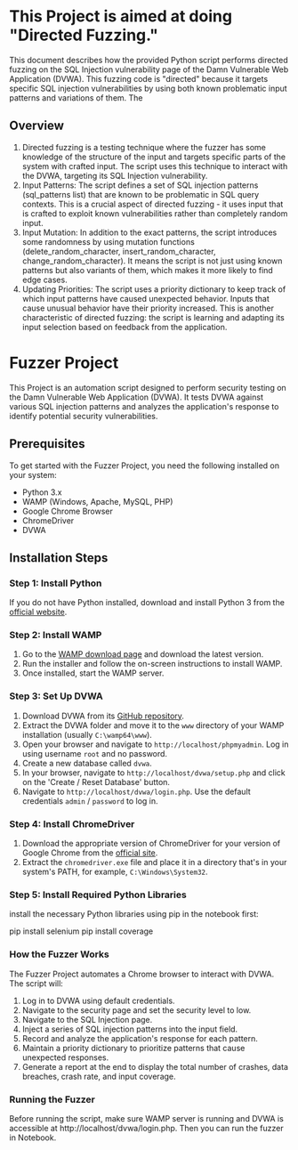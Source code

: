 # This Project is aimed at doing "Directed Fuzzing."
This document describes how the provided Python script performs directed fuzzing on the SQL Injection vulnerability page of the Damn Vulnerable Web Application (DVWA).
This fuzzing code is "directed" because it targets specific SQL injection vulnerabilities by using both known problematic input patterns and variations of them. 
The 

## Overview
1. Directed fuzzing is a testing technique where the fuzzer has some knowledge of the structure of the input and targets specific parts of the system with crafted input. The script uses this technique to interact with the DVWA, targeting its SQL Injection vulnerability.
2. Input Patterns: The script defines a set of SQL injection patterns (sql_patterns list) that are known to be problematic in SQL query contexts. This is a crucial aspect of directed fuzzing - it uses input that is crafted to exploit known vulnerabilities rather than completely random input.
3. Input Mutation: In addition to the exact patterns, the script introduces some randomness by using mutation functions (delete_random_character, insert_random_character, change_random_character). It means the script is not just using known patterns but also variants of them, which makes it more likely to find edge cases.
4. Updating Priorities: The script uses a priority dictionary to keep track of which input patterns have caused unexpected behavior. Inputs that cause unusual behavior have their priority increased. This is another characteristic of directed fuzzing: the script is learning and adapting its input selection based on feedback from the application.


# Fuzzer Project

This Project is an automation script designed to perform security testing on the Damn Vulnerable Web Application (DVWA). 
It tests DVWA against various SQL injection patterns and analyzes the application's response to identify potential security vulnerabilities.

## Prerequisites

To get started with the Fuzzer Project, you need the following installed on your system:

- Python 3.x
- WAMP (Windows, Apache, MySQL, PHP)
- Google Chrome Browser
- ChromeDriver
- DVWA

## Installation Steps

### Step 1: Install Python

If you do not have Python installed, download and install Python 3 from the [official website](https://www.python.org/downloads/).

### Step 2: Install WAMP

1. Go to the [WAMP download page](https://www.wampserver.com/en/) and download the latest version.
2. Run the installer and follow the on-screen instructions to install WAMP.
3. Once installed, start the WAMP server.

### Step 3: Set Up DVWA

1. Download DVWA from its [GitHub repository](https://github.com/digininja/DVWA).
2. Extract the DVWA folder and move it to the `www` directory of your WAMP installation (usually `C:\wamp64\www`).
3. Open your browser and navigate to `http://localhost/phpmyadmin`. Log in using username `root` and no password.
4. Create a new database called `dvwa`.
5. In your browser, navigate to `http://localhost/dvwa/setup.php` and click on the 'Create / Reset Database' button.
6. Navigate to `http://localhost/dvwa/login.php`. Use the default credentials `admin` / `password` to log in.

### Step 4: Install ChromeDriver

1. Download the appropriate version of ChromeDriver for your version of Google Chrome from the [official site](https://sites.google.com/a/chromium.org/chromedriver/downloads).
2. Extract the `chromedriver.exe` file and place it in a directory that's in your system's PATH, for example, `C:\Windows\System32`.

### Step 5: Install Required Python Libraries

install the necessary Python libraries using pip in the notebook first:

pip install selenium
pip install coverage

### How the Fuzzer Works
The Fuzzer Project automates a Chrome browser to interact with DVWA. The script will:
1. Log in to DVWA using default credentials.
2. Navigate to the security page and set the security level to low.
3. Navigate to the SQL Injection page.
4. Inject a series of SQL injection patterns into the input field.
5. Record and analyze the application's response for each pattern.
6. Maintain a priority dictionary to prioritize patterns that cause unexpected responses.
7. Generate a report at the end to display the total number of crashes, data breaches, crash rate, and input coverage.

### Running the Fuzzer
Before running the script, make sure WAMP server is running and DVWA is accessible at http://localhost/dvwa/login.php.
Then you can run the fuzzer in Notebook.
